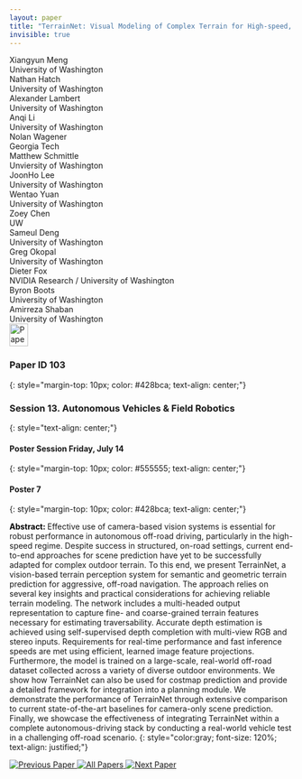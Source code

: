 ```yaml
---
layout: paper
title: "TerrainNet: Visual Modeling of Complex Terrain for High-speed, Off-road Navigation"
invisible: true
---
```

<div class="paper-authors">
<div class="paper-author-box">
    <div class="paper-author-name">Xiangyun Meng</div>
    <div class="paper-author-uni">University of Washington</div>
</div>
<div class="paper-author-box">
    <div class="paper-author-name">Nathan Hatch</div>
    <div class="paper-author-uni">University of Washington</div>
</div>
<div class="paper-author-box">
    <div class="paper-author-name">Alexander Lambert</div>
    <div class="paper-author-uni">University of Washington</div>
</div>
<div class="paper-author-box">
    <div class="paper-author-name">Anqi Li</div>
    <div class="paper-author-uni">University of Washington</div>
</div>
<div class="paper-author-box">
    <div class="paper-author-name">Nolan Wagener</div>
    <div class="paper-author-uni">Georgia Tech</div>
</div>
<div class="paper-author-box">
    <div class="paper-author-name">Matthew Schmittle</div>
    <div class="paper-author-uni">Unviersity of Washington</div>
</div>
<div class="paper-author-box">
    <div class="paper-author-name">JoonHo Lee</div>
    <div class="paper-author-uni">University of Washington</div>
</div>
<div class="paper-author-box">
    <div class="paper-author-name">Wentao Yuan</div>
    <div class="paper-author-uni">University of Washington</div>
</div>
<div class="paper-author-box">
    <div class="paper-author-name">Zoey Chen</div>
    <div class="paper-author-uni">UW</div>
</div>
<div class="paper-author-box">
    <div class="paper-author-name">Sameul Deng</div>
    <div class="paper-author-uni">University of Washington</div>
</div>
<div class="paper-author-box">
    <div class="paper-author-name">Greg Okopal</div>
    <div class="paper-author-uni">University of Washington</div>
</div>
<div class="paper-author-box">
    <div class="paper-author-name">Dieter Fox</div>
    <div class="paper-author-uni">NVIDIA Research / University of Washington</div>
</div>
<div class="paper-author-box">
    <div class="paper-author-name">Byron Boots</div>
    <div class="paper-author-uni">University of Washington</div>
</div>
<div class="paper-author-box">
    <div class="paper-author-name">Amirreza Shaban</div>
    <div class="paper-author-uni">University of Washington</div>
</div>

</div><div class="paper-pdf">
<div> <a href="http://www.roboticsproceedings.org/rss19/p103.pdf"><img src="{{ site.baseurl }}/images/paper_link.png" alt="Paper Website" width = "33"  height = "40"/></a> </div>
</div>

### Paper ID 103
{: style="margin-top: 10px; color: #428bca; text-align: center;"}

### Session 13. Autonomous Vehicles & Field Robotics
{: style="text-align: center;"}

#### Poster Session Friday, July 14
{: style="margin-top: 10px; color: #555555; text-align: center;"}

#### Poster 7
{: style="margin-top: 10px; color: #428bca; text-align: center;"}

<b style="color: black;">Abstract: </b>Effective use of camera-based vision systems is essential for robust performance in autonomous off-road driving, particularly in the high-speed regime. Despite success in structured, on-road settings, current end-to-end approaches for scene prediction have yet to be successfully adapted for complex outdoor terrain. To this end, we present TerrainNet, a vision-based terrain perception system for semantic and geometric terrain prediction for aggressive, off-road navigation. The approach relies on several key insights and practical considerations for achieving reliable terrain modeling. The network includes a multi-headed output representation to capture fine- and coarse-grained terrain features necessary for estimating traversability. Accurate depth estimation is achieved using self-supervised depth completion with multi-view RGB and stereo inputs. Requirements for real-time performance and fast inference speeds are met using efficient, learned image feature projections. Furthermore, the model is trained on a large-scale, real-world off-road dataset collected across a variety of diverse outdoor environments. We show how TerrainNet can also be used for costmap prediction and provide a detailed framework for integration into a planning module. We demonstrate the performance of TerrainNet through extensive comparison to current state-of-the-art baselines for camera-only scene prediction. Finally, we showcase the effectiveness of integrating TerrainNet within a complete autonomous-driving stack by conducting a real-world vehicle test in a challenging off-road scenario. 
{: style="color:gray; font-size: 120%; text-align: justified;"}


<div class="paper-menu">
<a href="{{ site.baseurl }}/program/papers/102/"> <img src="{{ site.baseurl }}/images/previous_paper_icon.png" alt="Previous Paper" title="Previous Paper"/> </a>
<a href="{{ site.baseurl }}/program/papers"><img src="{{ site.baseurl }}/images/overview_icon.png" alt="All Papers" title="All Papers"/> </a>
<a href="{{ site.baseurl }}/program/papers/104/"> <img src="{{ site.baseurl }}/images/next_paper_icon.png" alt="Next Paper" title="Next Paper"/> </a>

</div>
